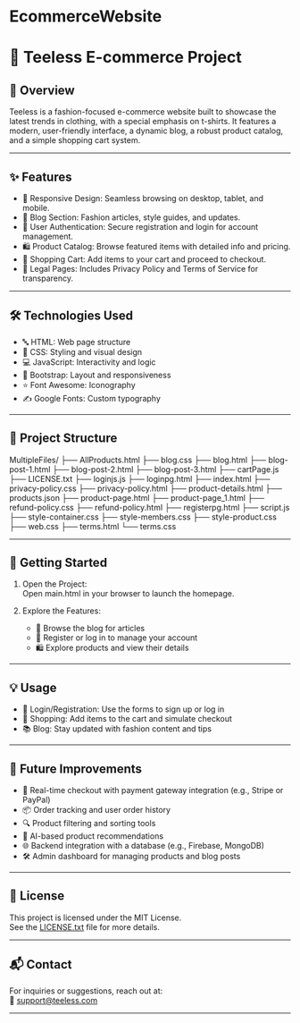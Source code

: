 # EcommerceWebsite
# 👕 Teeless E-commerce Project

## 📝 Overview
Teeless is a fashion-focused e-commerce website built to showcase the latest trends in clothing, with a special emphasis on t-shirts. It features a modern, user-friendly interface, a dynamic blog, a robust product catalog, and a simple shopping cart system.

---

## ✨ Features
- 📱 Responsive Design: Seamless browsing on desktop, tablet, and mobile.
- 📰 Blog Section: Fashion articles, style guides, and updates.
- 🔐 User Authentication: Secure registration and login for account management.
- 🛍 Product Catalog: Browse featured items with detailed info and pricing.
- 🛒 Shopping Cart: Add items to your cart and proceed to checkout.
- 📄 Legal Pages: Includes Privacy Policy and Terms of Service for transparency.

---

## 🛠 Technologies Used 
- 🔤 HTML: Web page structure  
- 🎨 CSS: Styling and visual design  
- 💻 JavaScript: Interactivity and logic  
- 🧰 Bootstrap: Layout and responsiveness  
- ⭐ Font Awesome: Iconography  
- ✍ Google Fonts: Custom typography  

---

## 📁 Project Structure

MultipleFiles/
├── AllProducts.html
├── blog.css
├── blog.html
├── blog-post-1.html
├── blog-post-2.html
├── blog-post-3.html
├── cartPage.js
├── LICENSE.txt
├── loginjs.js
├── loginpg.html
├── index.html
├── privacy-policy.css
├── privacy-policy.html
├── product-details.html
├── products.json
├── product-page.html
├── product-page_1.html
├── refund-policy.css
├── refund-policy.html
├── registerpg.html
├── script.js
├── style-container.css
├── style-members.css
├── style-product.css
├── web.css
├── terms.html
└── terms.css

---

## 🚀 Getting Started

1. Open the Project:  
   Open main.html in your browser to launch the homepage.

2. Explore the Features:
   - 📰 Browse the blog for articles  
   - 🔑 Register or log in to manage your account  
   - 🛍 Explore products and view their details  

---

## 💡 Usage

- 🔐 Login/Registration: Use the forms to sign up or log in  
- 🛒 Shopping: Add items to the cart and simulate checkout  
- 📚 Blog: Stay updated with fashion content and tips  

---

## 🌟 Future Improvements

- 🧾 Real-time checkout with payment gateway integration (e.g., Stripe or PayPal)  
- 📦 Order tracking and user order history  
- 🔍 Product filtering and sorting tools  
- 🧠 AI-based product recommendations  
- 🌐 Backend integration with a database (e.g., Firebase, MongoDB)  
- 🛠 Admin dashboard for managing products and blog posts  

---

## 📄 License

This project is licensed under the MIT License.  
See the [LICENSE.txt](./LICENSE.txt) file for more details.

---

## 📬 Contact

For inquiries or suggestions, reach out at:  
📧 [support@teeless.com](mailto:support@teeless.com)

---
